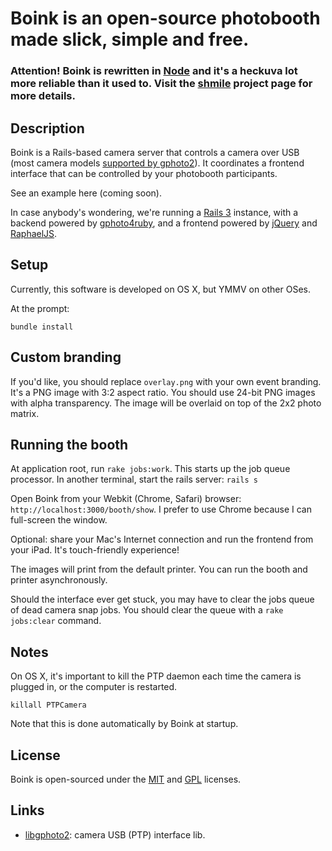 Boink is an open-source photobooth made slick, simple and free.
===

### Attention! Boink is rewritten in [Node](http://www.nodejs.org) and it's a heckuva lot more reliable than it used to. Visit the [shmile](http://www.github.com/porkbuns/shmile) project page for more details.

Description
---
Boink is a Rails-based camera server that controls a camera over USB (most camera models [supported by gphoto2](http://www.gphoto.org/proj/libgphoto2/support.php)). It coordinates a frontend interface that can be controlled by your photobooth participants.

See an example here (coming soon).

In case anybody's wondering, we're running a [Rails 3](http://rubyonrails.org) instance, with a backend powered by [gphoto4ruby](http://rubyforge.org/projects/gphoto4ruby/), and a frontend powered by [jQuery](http://jquery.com) and [RaphaelJS](http://raphaeljs.com).

Setup
---
Currently, this software is developed on OS X, but YMMV on other OSes.

At the prompt:

`bundle install`

Custom branding
---
If you'd like, you should replace `overlay.png` with your own event branding. It's a PNG image with 3:2 aspect ratio. You should use 24-bit PNG images with alpha transparency. The image will be overlaid on top of the 2x2 photo matrix.

Running the booth
---
At application root, run `rake jobs:work`. This starts up the job queue processor.
In another terminal, start the rails server: `rails s`

Open Boink from your Webkit (Chrome, Safari) browser: `http://localhost:3000/booth/show`. I prefer to use Chrome because I can full-screen the window.

Optional: share your Mac's Internet connection and run the frontend from your iPad. It's touch-friendly experience!

The images will print from the default printer. You can run the booth and printer asynchronously.

Should the interface ever get stuck, you may have to clear the jobs queue of dead camera snap jobs. You should clear the queue with a `rake jobs:clear` command.

Notes
---
On OS X, it's important to kill the PTP daemon each time the camera is plugged in, or the computer is restarted.

`killall PTPCamera`

Note that this is done automatically by Boink at startup.

License
---
Boink is open-sourced under the [MIT](http://www.opensource.org/licenses/mit-license.php) and [GPL](http://www.gnu.org/copyleft/gpl.html) licenses.

Links
---
  - [libgphoto2](http://www.gphoto.org/proj/libgphoto2/): camera USB (PTP) interface lib.
